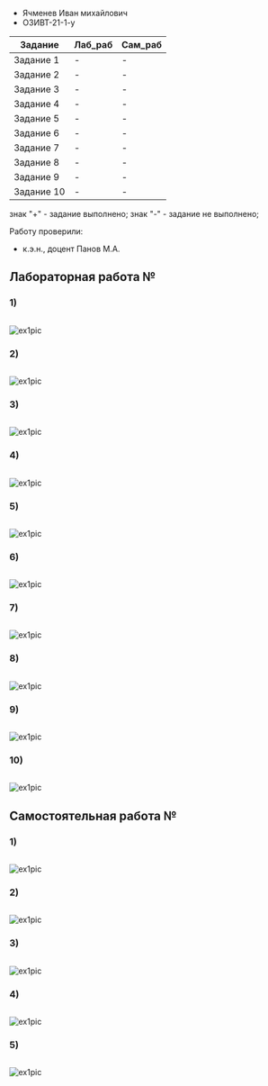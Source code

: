 

- Ячменев Иван михайлович
- ОЗИВТ-21-1-у

| Задание | Лаб_раб | Сам_раб |
| ------ | ------ | ------ |
| Задание 1 | - | - |
| Задание 2 | - | - |
| Задание 3 | - | - |
| Задание 4 | - | - |
| Задание 5 | - | - |
| Задание 6 | - | - |
| Задание 7 | - | - |
| Задание 8 | - | - |
| Задание 9 | - | - |
| Задание 10 | - | - |

знак "+" - задание выполнено; знак "-" - задание не выполнено;

Работу проверили:
- к.э.н., доцент Панов М.А.


## Лабораторная работа №

### 1)

```python

```

![ex1pic](https://github.com/RRelaxeDD/python_school_tasks/blob/template/pic/lab/ex1.png)

### 2)


```python

```

![ex1pic](https://github.com/RRelaxeDD/python_school_tasks/blob/template/pic/lab/ex2.png)

### 3)


```python

```

![ex1pic](https://github.com/RRelaxeDD/python_school_tasks/blob/template/pic/lab/ex3.png)

### 4)


```python

```

![ex1pic](https://github.com/RRelaxeDD/python_school_tasks/blob/template/pic/lab/ex4.png)

### 5)


```python

```

![ex1pic](https://github.com/RRelaxeDD/python_school_tasks/blob/template/pic/lab/ex5.png)

### 6)


```python

```

![ex1pic](https://github.com/RRelaxeDD/python_school_tasks/blob/template/pic/lab/ex6.png)

### 7)


```python

```

![ex1pic](https://github.com/RRelaxeDD/python_school_tasks/blob/template/pic/lab/ex7.png)

### 8)


```python

```

![ex1pic](https://github.com/RRelaxeDD/python_school_tasks/blob/template/pic/lab/ex8.png)

### 9)


```python

```

![ex1pic](https://github.com/RRelaxeDD/python_school_tasks/blob/template/pic/lab/ex9.png)

### 10)


```python

```

![ex1pic](https://github.com/RRelaxeDD/python_school_tasks/blob/template/pic/lab/ex10.png)

## Самостоятельная работа №


### 1)


```python

```

![ex1pic](https://github.com/RRelaxeDD/python_school_tasks/blob/template/pic/praktika/ex1.png)

### 2)


```python

```

![ex1pic](https://github.com/RRelaxeDD/python_school_tasks/blob/template/pic/praktika/ex2.png)

### 3)


```python

```

![ex1pic](https://github.com/RRelaxeDD/python_school_tasks/blob/template/pic/praktika/ex3.png)

### 4)


```python

```

![ex1pic](https://github.com/RRelaxeDD/python_school_tasks/blob/template/pic/praktika/ex4.png)

### 5)


```python

```

![ex1pic](https://github.com/RRelaxeDD/python_school_tasks/blob/template/pic/praktika/ex5.png)